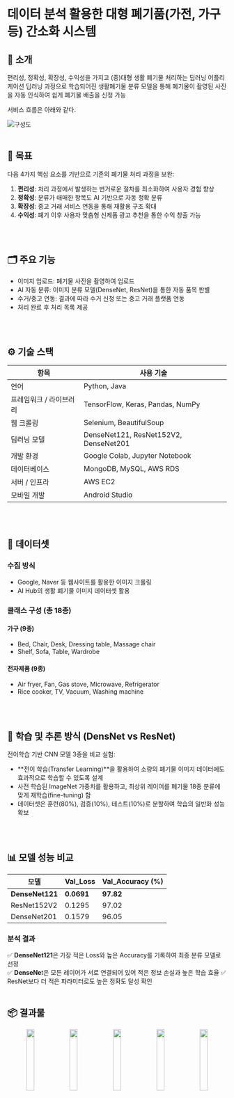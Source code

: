 # 데이터 분석 활용한 대형 폐기품(가전, 가구 등) 간소화 시스템

## 📘 소개  
편리성, 정확성, 확장성, 수익성을 가지고 (중)대형 생활 폐기물 처리하는 딥러닝 어플리케이션
딥러닝 과정으로 학습되어진 생활폐기물 분류 모델을 통해 폐기물이 촬영된 사진을 자동 인식하여 쉽게 폐기물 배출을 신청 가능


서비스 흐름은 아래와 같다.

![구성도](https://github.com/chaem0-0/22_kibwaproject/assets/96873719/d28982e8-6173-4ab4-a7fe-14e0ed8622a4)
<br>
<br>

## 🎯 목표
다음 4가지 핵심 요소를 기반으로 기존의 폐기물 처리 과정을 보완:

1. **편리성**: 처리 과정에서 발생하는 번거로운 절차를 최소화하여 사용자 경험 향상  
2. **정확성**: 분류가 애매한 항목도 AI 기반으로 자동 정확 분류  
3. **확장성**: 중고 거래 서비스 연동을 통해 재활용 구조 확대  
4. **수익성**: 폐기 이후 사용자 맞춤형 신제품 광고 추천을 통한 수익 창출 가능
<br>
<br>

## 🗂️ 주요 기능
- 이미지 업로드: 폐기물 사진을 촬영하여 업로드
- AI 자동 분류: 이미지 분류 모델(DenseNet, ResNet)을 통한 자동 품목 판별
- 수거/중고 연동: 결과에 따라 수거 신청 또는 중고 거래 플랫폼 연동
- 처리 완료 후 처리 목록 제공
<br>
<br>

## ⚙️ 기술 스택
| 항목 | 사용 기술 |
|------|-----------|
| 언어 | Python, Java |
| 프레임워크 / 라이브러리 | TensorFlow, Keras, Pandas, NumPy |
| 웹 크롤링 | Selenium, BeautifulSoup |
| 딥러닝 모델 | DenseNet121, ResNet152V2, DenseNet201 |
| 개발 환경 | Google Colab, Jupyter Notebook |
| 데이터베이스 | MongoDB, MySQL, AWS RDS |
| 서버 / 인프라 | AWS EC2 |
| 모바일 개발 | Android Studio |
<br>
<br>

## 🧾 데이터셋
### 수집 방식
- Google, Naver 등 웹사이트를 활용한 이미지 크롤링
- AI Hub의 생활 폐기물 이미지 데이터셋 활용

### 클래스 구성 (총 18종)
#### 가구 (9종)
- Bed, Chair, Desk, Dressing table, Massage chair  
- Shelf, Sofa, Table, Wardrobe
#### 전자제품 (9종)
- Air fryer, Fan, Gas stove, Microwave, Refrigerator  
- Rice cooker, TV, Vacuum, Washing machine
<br>
<br>

## 🔬 학습 및 추론 방식 (DensNet vs ResNet)
전이학습 기반 CNN 모델 3종을 비교 실험:
- **전이 학습(Transfer Learning)**을 활용하여 소량의 폐기물 이미지 데이터에도 효과적으로 학습할 수 있도록 설계
- 사전 학습된 ImageNet 가중치를 활용하고, 최상위 레이어를 폐기물 18종 분류에 맞게 재학습(fine-tuning) 함
- 데이터셋은 훈련(80%), 검증(10%), 테스트(10%)로 분할하여 학습의 일반화 성능 확보
<br>
<br>

## 📊 모델 성능 비교
| 모델 | Val_Loss | Val_Accuracy (%) |
|------|----------|------------------|
| **DenseNet121** | **0.0691** | **97.82** |
| ResNet152V2 | 0.1295 | 97.02 |
| DenseNet201 | 0.1579 | 96.05 |

### 분석 결과
✅ **DenseNet121**은 가장 적은 Loss와 높은 Accuracy를 기록하여 최종 분류 모델로 선정  
✅ **DenseNe**t은 모든 레이어가 서로 연결되어 있어 적은 정보 손실과 높은 학습 효율
✅ ResNet보다 더 적은 파라미터로도 높은 정확도 달성 확인
<br>
<br>


## 📦 결과물
<p align="center">
  <img src="https://github.com/user-attachments/assets/0cd97aa9-4edb-4479-8aa5-04aa26601fda" width="19%" />
  <img src="https://github.com/user-attachments/assets/31b2d09d-7f6b-4535-aaf5-7b4f31a541cf" width="19%" />
  <img src="https://github.com/user-attachments/assets/050e7ba6-96bc-47f1-bcb9-e55c6f8965b6" width="19%" />
  <img src="https://github.com/user-attachments/assets/e30b3b38-ca96-4bb7-99d7-7344373ad52b" width="19%" />
  <img src="https://github.com/user-attachments/assets/79d1d713-6ee8-4d0e-b1cf-fa887e9d68c2" width="19%" />
</p>



